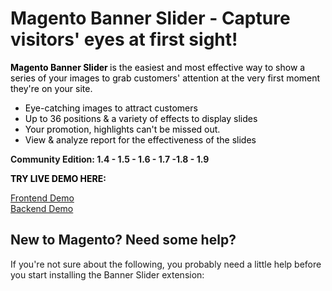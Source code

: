 # Magento Banner Slider - Capture visitors' eyes at first sight!
<p><span style="color: #000000;"><strong>Magento Banner Slider </strong> is the easiest and most effective way to show a series of your images to grab customers' attention at the very first moment they're on your site.</span></p>
<ul class="short-features">
<li><span style="color: #000000;">Eye-catching images to attract customers</span></li>
<li><span style="color: #000000;">Up to 36 positions & a variety of effects to display slides</span></li>
<li><span style="color: #000000;">Your promotion, highlights can't be missed out.</span></li>
<li><span style="color: #000000;">View &amp; analyze report for the effectiveness of the slides</span></li>
</ul>
<p><strong>Community Edition:  1.4 - 1.5 - 1.6 - 1.7 -1.8 - 1.9</strong></p>
<p><span style="color: #000000;"><strong>TRY LIVE DEMO HERE:</strong></span></p>
<span><a href="http://demo.magestore.com/banner-slider/" target="blank"> Frontend Demo </a></span>
<br><span><a href="http://demo.magestore.com/banner-slider/index.php/admin" target="blank"> Backend Demo </a></span></br>

<h2>New to Magento? Need some help?</h2>
If you're not sure about the following, you probably need a little help before you start installing the Banner Slider extension:
